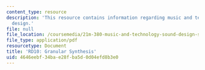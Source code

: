 ```yaml
---
content_type: resource
description: 'This resource contains information regarding music and technology: Sound
  design.'
file: null
file_location: /coursemedia/21m-380-music-and-technology-sound-design-spring-2016/4646eebf34bae28fba5d0d04efd8b3e0_MIT21M_380S16_assn_rd1.pdf
file_type: application/pdf
resourcetype: Document
title: 'RD10: Granular Synthesis'
uid: 4646eebf-34ba-e28f-ba5d-0d04efd8b3e0
---
```

